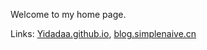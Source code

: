 Welcome to my home page.

Links: [Yidadaa.github.io](https://Yidadaa.github.io), [blog.simplenaive.cn](https://blog.simplenaive.cn)
